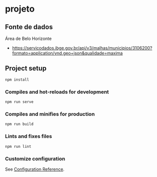 # projeto

## Fonte de dados

Área de Belo Horizonte

- https://servicodados.ibge.gov.br/api/v3/malhas/municipios/3106200?formato=application/vnd.geo+json&qualidade=maxima

## Project setup
```
npm install
```

### Compiles and hot-reloads for development
```
npm run serve
```

### Compiles and minifies for production
```
npm run build
```

### Lints and fixes files
```
npm run lint
```

### Customize configuration
See [Configuration Reference](https://cli.vuejs.org/config/).
